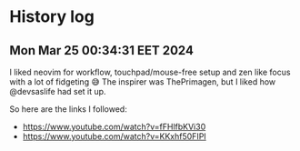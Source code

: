 # History log

## Mon Mar 25 00:34:31 EET 2024

I liked neovim for workflow, touchpad/mouse-free setup and zen like focus with a lot of fidgeting 😅
The inspirer was ThePrimagen, but I liked how @devsaslife had set it up.

So here are the links I followed:

- <https://www.youtube.com/watch?v=fFHlfbKVi30>
- <https://www.youtube.com/watch?v=KKxhf50FIPI>
